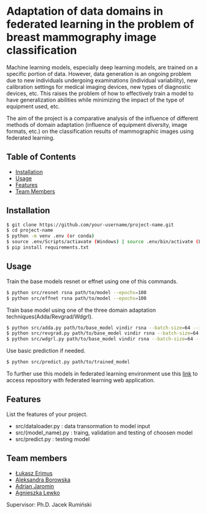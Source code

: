 # Adaptation of data domains in federated learning in the problem of breast mammography image classification

Machine learning models, especially deep learning models, are trained on a specific portion of data. However, data generation is an ongoing problem due to new individuals undergoing examinations (individual variability), new calibration settings for medical imaging devices, new types of diagnostic devices, etc. This raises the problem of how to effectively train a model to have generalization abilities while minimizing the impact of the type of equipment used, etc.

The aim of the project is a comparative analysis of the influence of different methods of domain adaptation (influence of equipment diversity, image formats, etc.) on the classification results of mammographic images using federated learning.

## Table of Contents
- [Installation](#installation)
- [Usage](#usage)
- [Features](#features)
- [Team Members](#team-members)

## Installation

```bash
$ git clone https://github.com/your-username/project-name.git
$ cd project-name
$ python -m venv .env (or conda)
$ source .env/Scripts/actiavate (Windows) | source .env/bin/activate (Linux)
$ pip install requirements.txt
```

## Usage

Train the base models resnet or effnet using one of this commands.

```bash
$ python src/resnet rsna path/to/model --epochs=100
$ python src/effnet rsna path/to/model --epochs=100  
```

Train base model using one of the three domain adaptation techniques(Adda/Revgrad/Wdgrl).

```bash
$ python src/adda.py path/to/base_model vindir rsna --batch-size=64 --iterations=100 --epochs=20
$ python src/revgrad.py path/to/base_model vindir rsna --batch-size=64 --iterations=100 --epochs=20
$ python src/wdgrl.py path/to/base_model vindir rsna --batch-size=64 --iterations=100 --epochs=20
```

Use basic prediction if needed.

```bash
$ python src/predict.py path/to/trained_model
```

To further use this models in federated learning environment use this [link](https://github.com/Ola2808-Boro/Federated-Learning-Project) to access repository with federated learning web application.

## Features

List the features of your project.

- src/dataloader.py : data transormation to model input
- src/(model_name).py : traing, validation and testing of choosen model
- src/predict.py : testing model

## Team members

- [Łukasz Erimus](https://github.com/Xentomm)
- [Aleksandra Borowska](https://github.com/Ola2808-Boro)
- [Adrian Jaromin](https://github.com/IcyArcticc)
- [Agnieszka Lewko](https://github.com/Acquilli)

Supervisor: Ph.D. Jacek Rumiński
